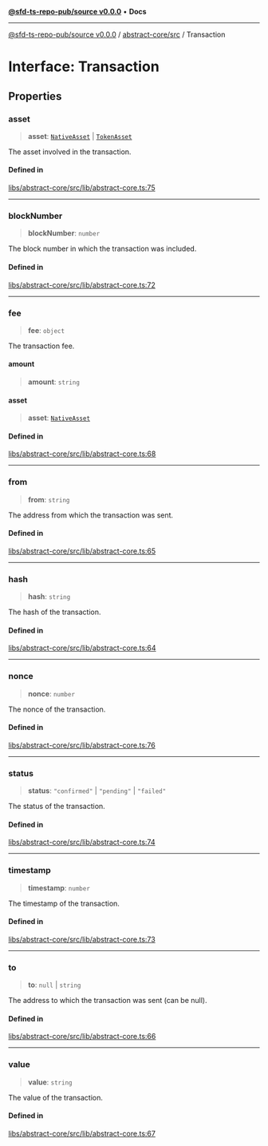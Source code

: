 [**@sfd-ts-repo-pub/source v0.0.0**](../../../README.md) • **Docs**

***

[@sfd-ts-repo-pub/source v0.0.0](../../../modules.md) / [abstract-core/src](../README.md) / Transaction

# Interface: Transaction

## Properties

### asset

> **asset**: [`NativeAsset`](../../../crypto-assets/src/type-aliases/NativeAsset.md) \| [`TokenAsset`](../../../crypto-assets/src/type-aliases/TokenAsset.md)

The asset involved in the transaction.

#### Defined in

[libs/abstract-core/src/lib/abstract-core.ts:75](https://github.com/Steadfast-Digital/sfd-ts-repo-pub/blob/0d845dfd87d2789cbb80b278a373d711dc881248/libs/abstract-core/src/lib/abstract-core.ts#L75)

***

### blockNumber

> **blockNumber**: `number`

The block number in which the transaction was included.

#### Defined in

[libs/abstract-core/src/lib/abstract-core.ts:72](https://github.com/Steadfast-Digital/sfd-ts-repo-pub/blob/0d845dfd87d2789cbb80b278a373d711dc881248/libs/abstract-core/src/lib/abstract-core.ts#L72)

***

### fee

> **fee**: `object`

The transaction fee.

#### amount

> **amount**: `string`

#### asset

> **asset**: [`NativeAsset`](../../../crypto-assets/src/type-aliases/NativeAsset.md)

#### Defined in

[libs/abstract-core/src/lib/abstract-core.ts:68](https://github.com/Steadfast-Digital/sfd-ts-repo-pub/blob/0d845dfd87d2789cbb80b278a373d711dc881248/libs/abstract-core/src/lib/abstract-core.ts#L68)

***

### from

> **from**: `string`

The address from which the transaction was sent.

#### Defined in

[libs/abstract-core/src/lib/abstract-core.ts:65](https://github.com/Steadfast-Digital/sfd-ts-repo-pub/blob/0d845dfd87d2789cbb80b278a373d711dc881248/libs/abstract-core/src/lib/abstract-core.ts#L65)

***

### hash

> **hash**: `string`

The hash of the transaction.

#### Defined in

[libs/abstract-core/src/lib/abstract-core.ts:64](https://github.com/Steadfast-Digital/sfd-ts-repo-pub/blob/0d845dfd87d2789cbb80b278a373d711dc881248/libs/abstract-core/src/lib/abstract-core.ts#L64)

***

### nonce

> **nonce**: `number`

The nonce of the transaction.

#### Defined in

[libs/abstract-core/src/lib/abstract-core.ts:76](https://github.com/Steadfast-Digital/sfd-ts-repo-pub/blob/0d845dfd87d2789cbb80b278a373d711dc881248/libs/abstract-core/src/lib/abstract-core.ts#L76)

***

### status

> **status**: `"confirmed"` \| `"pending"` \| `"failed"`

The status of the transaction.

#### Defined in

[libs/abstract-core/src/lib/abstract-core.ts:74](https://github.com/Steadfast-Digital/sfd-ts-repo-pub/blob/0d845dfd87d2789cbb80b278a373d711dc881248/libs/abstract-core/src/lib/abstract-core.ts#L74)

***

### timestamp

> **timestamp**: `number`

The timestamp of the transaction.

#### Defined in

[libs/abstract-core/src/lib/abstract-core.ts:73](https://github.com/Steadfast-Digital/sfd-ts-repo-pub/blob/0d845dfd87d2789cbb80b278a373d711dc881248/libs/abstract-core/src/lib/abstract-core.ts#L73)

***

### to

> **to**: `null` \| `string`

The address to which the transaction was sent (can be null).

#### Defined in

[libs/abstract-core/src/lib/abstract-core.ts:66](https://github.com/Steadfast-Digital/sfd-ts-repo-pub/blob/0d845dfd87d2789cbb80b278a373d711dc881248/libs/abstract-core/src/lib/abstract-core.ts#L66)

***

### value

> **value**: `string`

The value of the transaction.

#### Defined in

[libs/abstract-core/src/lib/abstract-core.ts:67](https://github.com/Steadfast-Digital/sfd-ts-repo-pub/blob/0d845dfd87d2789cbb80b278a373d711dc881248/libs/abstract-core/src/lib/abstract-core.ts#L67)
